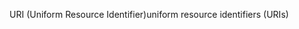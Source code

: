 <span data-ttu-id="c2d6a-101">URI (Uniform Resource Identifier)</span><span class="sxs-lookup"><span data-stu-id="c2d6a-101">uniform resource identifiers (URIs)</span></span>